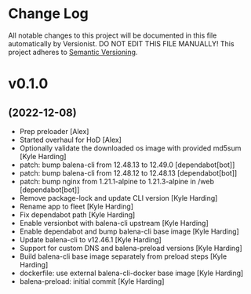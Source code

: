 # Change Log

All notable changes to this project will be documented in this file
automatically by Versionist. DO NOT EDIT THIS FILE MANUALLY!
This project adheres to [Semantic Versioning](http://semver.org/).

# v0.1.0
## (2022-12-08)

* Prep preloader [Alex]
* Started overhaul for HoD [Alex]
* Optionally validate the downloaded os image with provided md5sum [Kyle Harding]
* patch: bump balena-cli from 12.48.13 to 12.49.0 [dependabot[bot]]
* patch: bump balena-cli from 12.48.12 to 12.48.13 [dependabot[bot]]
* patch: bump nginx from 1.21.1-alpine to 1.21.3-alpine in /web [dependabot[bot]]
* Remove package-lock and update CLI version [Kyle Harding]
* Rename app to fleet [Kyle Harding]
* Fix dependabot path [Kyle Harding]
* Enable versionbot with balena-cli upstream [Kyle Harding]
* Enable dependabot and bump balena-cli base image [Kyle Harding]
* Update balena-cli to v12.46.1 [Kyle Harding]
* Support for custom DNS and balena-preload versions [Kyle Harding]
* Build balena-cli base image separately from preload steps [Kyle Harding]
* dockerfile: use external balena-cli-docker base image [Kyle Harding]
* balena-preload: initial commit [Kyle Harding]
